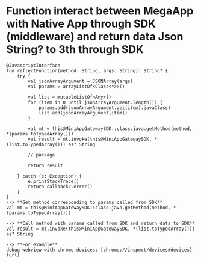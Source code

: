 # Function interact between MegaApp with Native App through SDK (middleware) and return data Json String? to 3th through SDK
    @JavascriptInterface
    fun reflectFunction(method: String, args: String): String? {
        try {
            val jsonArrayArgument = JSONArray(args)
            val params = arrayListOf<Class<*>>()

            val list = mutableListOf<Any>()
            for (item in 0 until jsonArrayArgument.length()) {
                params.add(jsonArrayArgument.get(item).javaClass)
                list.add(jsonArrayArgument[item])
            }

            val mt = this@MiniAppGatewaySDK::class.java.getMethod(method, *(params.toTypedArray()))
            val result = mt.invoke(this@MiniAppGatewaySDK, *(list.toTypedArray())) as? String

            // package

            return result

        } catch (e: Exception) {
            e.printStackTrace()
            return callback?.error()
        }
    }
    --> **Get method corresponding to params called from SDK**
    val mt = this@MiniAppGatewaySDK::class.java.getMethod(method, *(params.toTypedArray()))
        
    --> **Call method with params called from SDK and return data to SDK**
    val result = mt.invoke(this@MiniAppGatewaySDK, *(list.toTypedArray())) as? String
        
    --> **For example**
    debug webview with chrome devices: [chrome://inspect/devices#devices](url)
    
